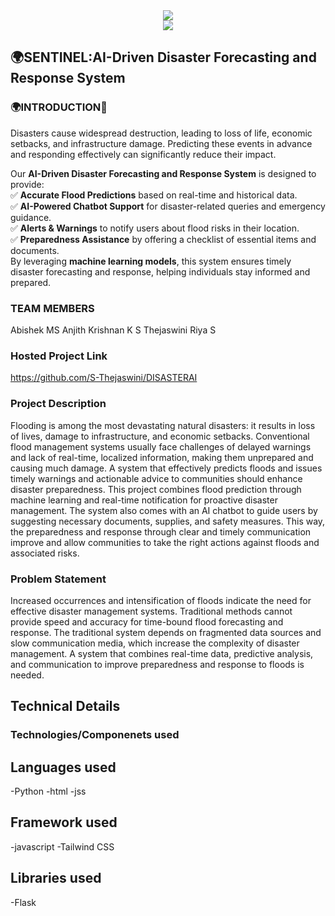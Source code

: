 <div style="text-align: center;">
  <img src="https://capsule-render.vercel.app/api?type=cylinder&height=100&color=9C5B4B&text=Welcome%20to%20our%20miniproject&reversal=false&textBg=false&fontSize=52&fontAlign=50&fontAlignY=50&animation=twinkling&fontColor=F9E5E0&stroke=FEDBFF&descSize=51&section=header" />
</div>

<div style="text-align: center;">
  <img src="https://capsule-render.vercel.app/api?type=transparent&height=100&color=141489&text=%20SENTINEL&reversal=false&textBg=false&fontSize=27&fontAlign=50&fontAlignY=50&animation=scaleIn&fontColor=28BAB1&stroke=FEDBFF&descSize=51&section=header" />
</div>

## 🌍SENTINEL:AI-Driven Disaster Forecasting and Response System  

### 🌍INTRODUCTION🌊 
Disasters cause widespread destruction, leading to loss of life, economic setbacks, and infrastructure damage. Predicting these events in advance and responding effectively can significantly reduce their impact.  

Our **AI-Driven Disaster Forecasting and Response System** is designed to provide:  
✅ **Accurate Flood Predictions** based on real-time and historical data.  
✅ **AI-Powered Chatbot Support** for disaster-related queries and emergency guidance.  
✅ **Alerts & Warnings** to notify users about flood risks in their location.  
✅ **Preparedness Assistance** by offering a checklist of essential items and documents.  
By leveraging **machine learning models**, this system ensures timely disaster forecasting and response, helping individuals stay informed and prepared. 
### TEAM MEMBERS
Abishek MS
Anjith Krishnan K
S Thejaswini 
Riya S
### Hosted Project Link
https://github.com/S-Thejaswini/DISASTERAI
### Project Description
Flooding is among the most devastating natural disasters: it results in loss of lives, damage to
infrastructure, and economic setbacks. Conventional flood management systems usually face
challenges of delayed warnings and lack of real-time, localized information, making them
unprepared and causing much damage. A system that effectively predicts floods and issues timely
warnings and actionable advice to communities should enhance disaster preparedness.
This project combines flood prediction through machine learning and real-time notification for
proactive disaster management. The system also comes with an AI chatbot to guide users by
suggesting necessary documents, supplies, and safety measures. This way, the preparedness and
response through clear and timely communication improve and allow communities to take the right
actions against floods and associated risks.

### Problem Statement
  Increased occurrences and intensification of floods indicate the need for effective disaster
management systems. Traditional methods cannot provide speed and accuracy for time-bound
flood forecasting and response. The traditional system depends on fragmented data sources and
slow communication media, which increase the complexity of disaster management. A system that
combines real-time data, predictive analysis, and communication to improve preparedness and
response to floods is needed.
## Technical Details
### Technologies/Componenets used
## Languages used
  -Python
  -html
  -jss
## Framework used
  -javascript
  -Tailwind CSS
## Libraries used
  -Flask
  

